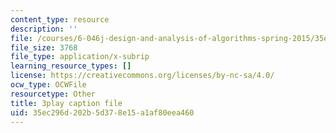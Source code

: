 ```yaml
---
content_type: resource
description: ''
file: /courses/6-046j-design-and-analysis-of-algorithms-spring-2015/35ec296d202b5d378e15a1af80eea460_2q7gqUuG_EA.vtt
file_size: 3768
file_type: application/x-subrip
learning_resource_types: []
license: https://creativecommons.org/licenses/by-nc-sa/4.0/
ocw_type: OCWFile
resourcetype: Other
title: 3play caption file
uid: 35ec296d-202b-5d37-8e15-a1af80eea460
---
```

